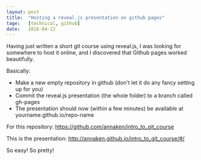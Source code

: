 ```yaml
---
layout: post
title:  "Hosting a reveal.js presentation on github pages"
tage:   [technical, github]
date:   2016-04-12
---
```


Having just written a short git course using reveal.js, I was looking for somewhere to host it online, and I discovered that Github pages worked beautifully.

Basically:

* Make a new empty repository in github (don't let it do any fancy setting up for you)
* Commit the reveal.js presentation (the whole folder) to a branch called gh-pages
* The presentation should now (within a few minutes) be available at yourname.github.io/repo-name

For this repository: https://github.com/annaken/intro_to_git_course

This is the presentation: http://annaken.github.io/intro_to_git_course/#/

So easy! So pretty!
